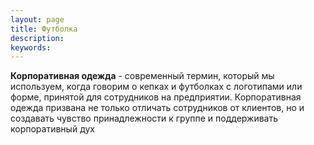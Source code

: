 ```yaml
---
layout: page
title: Футболка
description:
keywords:
---
```




 **Корпоративная одежда** - современный термин, который мы используем, когда говорим о кепках и футболках с логотипами или форме, принятой для сотрудников на предприятии. Корпоративная одежда призвана не только отличать сотрудников от клиентов, но и создавать чувство принадлежности к группе и поддерживать корпоративный дух